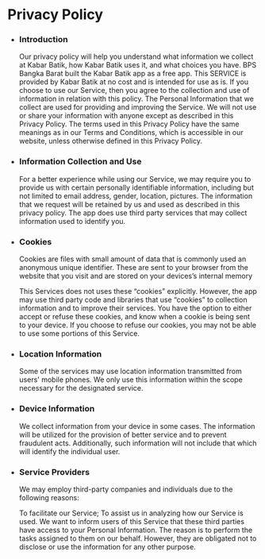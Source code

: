   <h1>Privacy Policy</h1>

+ <h3>Introduction</h3>
  Our privacy policy will help you understand what information we collect at Kabar Batik, how Kabar Batik uses it, and what choices you have. BPS Bangka Barat built the Kabar Batik app as a free app. This SERVICE is provided by Kabar Batik at no cost and is intended for use as is. If you choose to use our Service, then you agree to the collection and use of information in relation with this policy. The Personal Information that we collect are used for providing and improving the Service. We will not use or share your information with anyone except as described in this Privacy Policy.
  The terms used in this Privacy Policy have the same meanings as in our Terms and Conditions, which is accessible in our website, unless otherwise defined in this Privacy Policy.

+ <h3>Information Collection and Use</h3>
  For a better experience while using our Service, we may require you to provide us with certain personally identifiable information, including but not limited to email address, gender, location, pictures. The information that we request will be retained by us and used as described in this privacy policy.
  The app does use third party services that may collect information used to identify you.

+ <h3>Cookies</h3>
  Cookies are files with small amount of data that is commonly used an anonymous unique identifier. These are sent to your browser from the website that you visit and are stored on your devices’s internal memory

  This Services does not uses these “cookies” explicitly. However, the app may use third party code and libraries that use “cookies” to collection information and to improve their services. You have the option to either accept or refuse these cookies, and know when a cookie is being sent to your device. If you choose to refuse our cookies, you may not be able to use some portions of this Service.

+ <h3>Location Information</h3>
  Some of the services may use location information transmitted from users' mobile phones. We only use this information within the scope necessary for the designated service.

+ <h3>Device Information</h3>
  We collect information from your device in some cases. The information will be utilized for the provision of better service and to prevent fraudulent acts. Additionally, such information will not include that which will identify the individual user.

+ <h3>Service Providers</h3>
  We may employ third-party companies and individuals due to the following reasons:

  To facilitate our Service;
  To assist us in analyzing how our Service is used.
  We want to inform users of this Service that these third parties have access to your Personal Information. The reason is to perform the tasks assigned to them on our behalf. However, they are obligated not to disclose or use the information for any other purpose.
  
